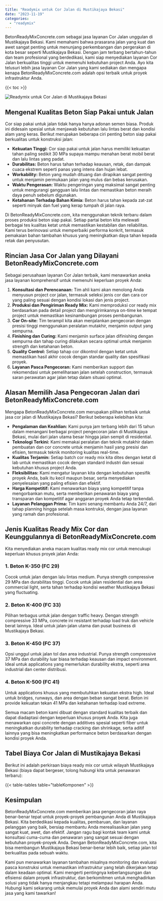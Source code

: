 ```yaml
---
title: "Readymix untuk Cor Jalan di Mustikajaya Bekasi"
date: "2023-11-19"
categories: 
  - "readymix"
---
```


BetonReadyMixConcrete.com sebagai jasa layanan Cor Jalan unggulan di Mustikajaya Bekasi. Kami memahami bahwa prasarana jalan yang kuat dan awet sangat penting untuk menunjang perkembangan dan pergerakan di kota besar seperti Mustikajaya Bekasi. Dengan jam terbang bertahun-tahun dan team profesional yang berdedikasi, kami siap menyediakan layanan Cor Jalan berkualitas tinggi untuk memenuhi kebutuhan project Anda. Ayo kita telusuri lebih jasa layanan Cor Jalan yang kami sediakan dan mengapa kenapa BetonReadyMixConcrete.com adalah opsi terbaik untuk proyek infrastruktur Anda.

{{< toc >}}

![Readymix untuk Cor Jalan di Mustikajaya Bekasi](https://betoncor8.github.io/cor/harga-beton-readymix-concrete%20(6).png)

## Mengenal Kualitas Beton Siap Pakai untuk Jalan

Cor siap pakai untuk jalan tidak hanya hanya adonan semen biasa. Produk ini didesain spesial untuk menjawab kebutuhan lalu lintas berat dan kondisi alam yang keras. Berikut merupakan beberapa ciri penting beton siap pakai berkualitas untuk konstruksi jalan:

- **Kekuatan Tinggi:** Cor siap pakai untuk jalan harus memiliki kekuatan tahan paling sedikit 30 MPa supaya mampu menahan berat mobil berat dan lalu lintas yang padat.
- **Durabilitas:** Beton harus tahan terhadap keausan, retak, dan dampak cuaca ekstrem seperti panas yang intens dan hujan lebat.
- **Workability:** Beton yang mudah dituang dan dirapikan sangat penting untuk menjamin permukaan jalan yang mulus dan bebas kerusakan.
- **Waktu Pengerasan:** Waktu pengeringan yang maksimal sangat penting untuk mengurangi gangguan lalu lintas dan memastikan beton meraih daya penuh sebelum digunakan.
- **Ketahanan Terhadap Bahan Kimia:** Beton harus tahan kepada zat-zat seperti minyak dan fuel yang kerap tumpah di jalan raya.

Di BetonReadyMixConcrete.com, kita menggunakan teknik terbaru dalam proses produksi beton siap pakai. Setiap partai beton kita melewati berbagai tes kualitas ketat untuk memastikan kestabilan dan reliabilitas. Kami terus berinovasi untuk memperbaiki performa konkrit, termasuk pemakaian bahan tambahan khusus yang meningkatkan daya tahan kepada retak dan penyusutan.

## Rincian Jasa Cor Jalan yang Dilayani BetonReadyMixConcrete.com

Sebagai perusahaan layanan Cor Jalan terbaik, kami menawarkan aneka jasa layanan komprehensif untuk memenuhi keperluan proyek Anda:

1. **Konsultasi dan Perencanaan:** Tim ahli kami akan menolong Anda menyusun project cor jalan, termasuk seleksi jenis cor dan cara cor yang paling sesuai dengan kondisi lokasi dan jenis project.
2. **Produksi dan Pengiriman Ready Mix:** Kami memproduksi cor ready mix berdasarkan pada detail project dan mengirimkannya on-time ke tempat project untuk memastikan kesinambungan proses pembangunan.
3. **Cor On-site:** Tim terampil kita akan menjalankan pengecoran dengan presisi tinggi menggunakan peralatan mutakhir, menjamin output yang sempurna.
4. **Finishing dan Curing:** Kami menjamin surface jalan difinishing dengan sempurna dan tahap curing dilakukan secara optimal untuk menjamin strength dan ketahanan beton.
5. **Quality Control:** Setiap tahap cor dikontrol dengan ketat untuk memastikan hasil akhir cocok dengan standar quality dan spesifikasi proyek.
6. **Layanan Pasca Pengecoran:** Kami memberikan support dan rekomendasi untuk pemeliharaan jalan setelah construction, termasuk saran perawatan agar jalan tetap dalam situasi optimal.

## Alasan Memilih Jasa Pengecoran Jalan dari BetonReadyMixConcrete.com

Mengapa BetonReadyMixConcrete.com merupakan pilihan terbaik untuk jasa cor jalan di Mustikajaya Bekasi? Berikut beberapa kelebihan kita:

- **Pengalaman dan Keahlian:** Kami punya jam terbang lebih dari 15 tahun dalam menangani berbagai project pengecoran jalan di Mustikajaya Bekasi, mulai dari jalan utama besar hingga jalan sempit di residential.
- **Teknologi Terkini:** Kami memakai peralatan dan teknik mutakhir dalam pembuatan dan cor concrete untuk menjamin hasil yang presisi dan efisien, termasuk teknik monitoring kualitas real-time.
- **Kualitas Terjamin:** Setiap batch cor ready mix kita dites dengan ketat di lab untuk memastikan cocok dengan standard industri dan sesuai kebutuhan khusus project Anda.
- **Fleksibilitas:** Kami mengatur layanan kita dengan kebutuhan spesifik proyek Anda, baik itu kecil maupun besar, serta menyediakan penyelesaian yang paling efisien dan efektif.
- **Harga Kompetitif:** Kami menawarkan biaya yang kompetitif tanpa mengorbankan mutu, serta memberikan penawaran biaya yang transparan dan kompetitif agar anggaran proyek Anda tetap terkendali.
- **Layanan Pelanggan Prima:** Tim kami senang membantu Anda 24/7, dari tahap planning hingga setelah masa kontruksi, dengan jasa layanan yang ramah dan profesional.

## Jenis Kualitas Ready Mix Cor dan Keunggulannya di BetonReadyMixConcrete.com

Kita menyediakan aneka macam kualitas ready mix cor untuk mencukupi keperluan khusus proyek jalan Anda:

### 1\. Beton K-350 (FC 29)

Cocok untuk jalan dengan lalu lintas medium. Punya strength compressive 29 MPa dan durabilitas tinggi. Cocok untuk jalan residential dan area commercial light, serta tahan terhadap kondisi weather Mustikajaya Bekasi yang fluctuating.

### 2\. Beton K-400 (FC 33)

Pilihan terbagus untuk jalan dengan traffic heavy. Dengan strength compressive 33 MPa, concrete ini resistant terhadap load truk dan vehicle berat lainnya. Ideal untuk jalan-jalan utama dan pusat business di Mustikajaya Bekasi.

### 3\. Beton K-450 (FC 37)

Opsi unggul untuk jalan tol dan area industrial. Punya strength compressive 37 MPa dan durability luar biasa terhadap keausan dan impact environment. Ideal untuk applications yang memerlukan durability ekstra, seperti area industrial dan center distribusi.

### 4\. Beton K-500 (FC 41)

Untuk applications khusus yang membutuhkan kekuatan ekstra high. Ideal untuk bridges, runways, dan area dengan beban sangat berat. Beton ini provide kekuatan tekan 41 MPa dan ketahanan terhadap load extreme.

Semua macam beton kami dibuat dengan standard kualitas terbaik dan dapat diadaptasi dengan keperluan khusus proyek Anda. Kita juga menawarkan opsi concrete dengan additives spesial seperti fiber untuk meningkatkan durability terhadap cracking dan shrinkage, serta aditif lainnya yang bisa meningkatkan performance beton berdasarkan dengan kondisi proyek Anda.

## Tabel Biaya Cor Jalan di Mustikajaya Bekasi

Berikut ini adalah perkiraan biaya ready mix cor untuk wilayah Mustikajaya Bekasi (biaya dapat bergeser, tolong hubungi kita untuk penawaran terbaru):

{{< table-tables table="tableKomponen" >}}

## Kesimpulan

BetonReadyMixConcrete.com memberikan jasa pengecoran jalan raya benar-benar tepat untuk proyek-proyek pembangunan Anda di Mustikajaya Bekasi. Kita berdedikasi kepada kualitas, pembaruan, dan layanan pelanggan yang baik, bersiap membantu Anda merealisasikan jalan yang sangat kuat, awet, dan efektif. Jangan ragu bagi kontak team kami untuk konsultasi cuma-cuma dan penawaran yang sangat sesuai dengan kebutuhan proyek-proyek Anda. Dengan BetonReadyMixConcrete.com, kita bisa membangun Mustikajaya Bekasi benar-benar lebih baik, setiap jalan tol berkualitas pada sebuah waktu.

Kami pun menawarkan layanan tambahan misalnya monitoring dan evaluasi pasca konstruksi untuk memastikan infrastruktur yang telah dikerjakan tetap dalam keadaan optimal. Kami mengerti pentingnya keberlangsungan dan efisiensi dalam proyek infrastruktur, dan berkomitmen untuk menghadirkan solusi yang tidak hanya menjangkau tetapi melampaui harapan Anda. Hubungi kami sekarang untuk memulai proyek Anda dan alami sendiri mutu jasa yang kami tawarkan!
